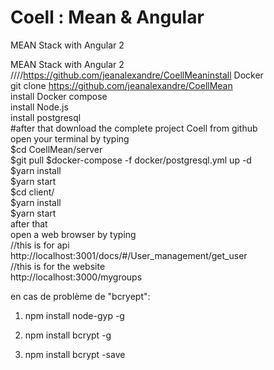 # Coell : Mean & Angular

MEAN Stack with Angular 2 

MEAN Stack with Angular 2 
////https://github.com/jeanalexandre/CoellMeaninstall Docker <br />
git clone https://github.com/jeanalexandre/CoellMean <br />
install Docker compose<br />
install Node.js<br />
install postgresql<br />
#after that 
download the complete project Coell from github <br />
open your terminal by typing<br />
$cd CoellMean/server<br />
$git pull
$docker-compose -f docker/postgresql.yml up -d<br />
$yarn install<br />
$yarn start<br />
$cd client/<br />
$yarn install<br />
$yarn start<br />
 after that <br />
 open a web browser by typing<br />
 //this is for api <br />
http://localhost:3001/docs/#/User_management/get_user <br />
//this is for the website <br />
http://localhost:3000/mygroups<br />

en cas de problème de "bcryept":
1) npm install node-gyp -g

2) npm install bcrypt -g

3) npm install bcrypt -save
